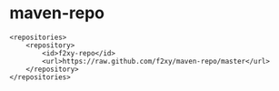 # maven-repo

    <repositories>
        <repository>
            <id>f2xy-repo</id>
            <url>https://raw.github.com/f2xy/maven-repo/master</url>
        </repository>
    </repositories>
    
